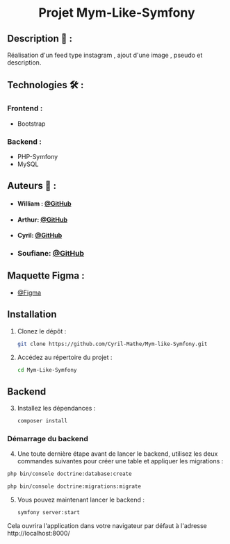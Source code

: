  # <p align="center">Projet Mym-Like-Symfony </p>

## Description 📝 :
Réalisation d'un feed type instagram , ajout d'une image , pseudo et description.



## Technologies 🛠️ :

### Frontend :
- Bootstrap

### Backend :
- PHP-Symfony
- MySQL

## Auteurs 🙇 :
- #### William : [@GitHub](https://github.com/Wyll-exe)
- #### Arthur: [@GitHub](https://github.com/L0wBly)
- #### Cyril: [@GitHub](https://github.com/Cyril-Mathe)
- ### Soufiane: [@GitHub](https://github.com/SoufianeBenmouhoub)

## Maquette Figma :

- [@Figma](https://www.figma.com/design/quqKKDg7zIZ6k3izkKAMAh/Untitled?node-id=0-1&t=BRcYYKgGOfIEpIKQ-1)


## Installation

1. Clonez le dépôt :
    ```bash
    git clone https://github.com/Cyril-Mathe/Mym-like-Symfony.git
    ```

2. Accédez au répertoire du projet :

    ```bash
    cd Mym-Like-Symfony
    ```

## Backend

3. Installez les dépendances :
    ```bash
    composer install
    ```

### Démarrage du backend

4. Une toute dernière étape avant de lancer le backend, utilisez les deux commandes suivantes pour créer une table et appliquer les migrations :

 ```bash
php bin/console doctrine:database:create
```

 ```bash
php bin/console doctrine:migrations:migrate
```

5. Vous pouvez maintenant lancer le backend :

   ```bash
   symfony server:start
   ```



Cela ouvrira l'application dans votre navigateur par défaut à l'adresse http://localhost:8000/
